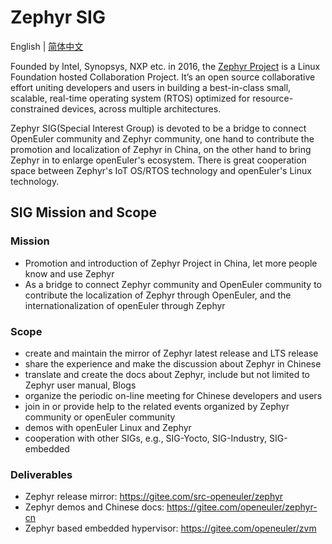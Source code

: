
# Zephyr SIG
English | [简体中文](./sig-zephyr_cn.md)

Founded by Intel, Synopsys, NXP etc. in 2016, the [Zephyr Project](https://www.zephyrproject.org) is a Linux Foundation hosted Collaboration Project. It’s an open source collaborative effort uniting developers and users in building a best-in-class small, scalable, real-time operating system (RTOS) optimized for resource-constrained devices, across multiple architectures.

Zephyr SIG(Special Interest Group) is devoted to be a bridge to connect OpenEuler community and Zephyr community, one hand to contribute the
promotion and localization of Zephyr in China, on the other hand to bring Zephyr in to enlarge openEuler's ecosystem. There is great cooperation
space between Zephyr's IoT OS/RTOS technology and openEuler's Linux technology.

## SIG Mission and Scope

### Mission

- Promotion and introduction of Zephyr Project in China, let more people know and use Zephyr
- As a bridge to connect Zephyr community and OpenEuler community to contribute the localization of
  Zephyr through OpenEuler, and the internationalization of openEuler through Zephyr

### Scope

- create and maintain the mirror of Zephyr latest release and LTS release
- share the experience and make the discussion about Zephyr in Chinese
- translate and create the docs about Zephyr, include but not limited to Zephyr user manual, Blogs
- organize the periodic on-line meeting for Chinese developers and users
- join in or provide help to the related events organized by Zephyr community or openEuler community
- demos with openEuler Linux and Zephyr
- cooperation with other SIGs, e.g., SIG-Yocto, SIG-Industry, SIG-embedded

### Deliverables

- Zephyr release mirror: https://gitee.com/src-openeuler/zephyr
- Zephyr demos and Chinese docs: https://gitee.com/openeuler/zephyr-cn
- Zephyr based embedded hypervisor: https://gitee.com/openeuler/zvm
